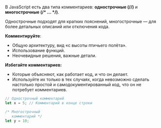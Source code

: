 В JavaScript есть два типа комментариев: **однострочные (//)** и **многострочные (/\* ... */)**.

Однострочные подходят для кратких пояснений, многострочные — для более детальных описаний или отключения кода. 

**Комментируйте**: 
- Общую архитектуру, вид «с высоты птичьего полёта».
- Использование функций.
- Неочевидные решения, важные детали.

**Избегайте комментариев:**
- Которые объясняют, как работает код, и что он делает.
- Используйте их только в тех случаях, когда невозможно сделать настолько простой и самодокументированный код, что он не потребует комментариев.

```js
// Однострочный комментарий
let x = 5; // Комментарий в конце строки
```

```js
/* Многострочный
   комментарий */
let y = 10;
```